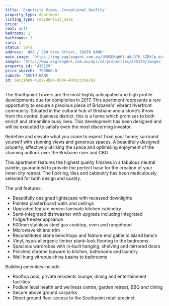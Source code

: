 ```yaml
---
title: 'Exquisite Views, Exceptional Quality'
property_type: Apartment
listing_type: residential_sale
price: ''
rent: null
bedrooms: 2
bathrooms: 2
cars: 1
status: Sold
address: '808 / 289 Grey Street, SOUTH BANK'
main_image: 'https://img.eagleagent.com.au/lM0XDKqb6l-akLDTK_SZRXCp_dc=/1280x854/smart/https://s3-us-west-2.amazonaws.com/eagleagent-orig/images/6820763/125170178-image-M.jpg'
images: 'http://www.eagleagent.com.au/api/v2/properties/435129/images'
property_id: '435129'
price_search: '799000.0'
suburb: 'SOUTH BANK'
id: 69c31be9-4189-4b84-9544-4001c3cbe762
---
```

The Southpoint Towers are the most highly anticipated and high profile developments due for completion in 2017. This apartment represents a rare opportunity to secure a precious piece of Brisbane's’ vibrant riverfront community. Situated in the cultural hub of Brisbane and a stone's throw from the central business district, this is a home which promises to both enrich and streamline busy lives. This development has been designed and will be executed to satisfy even the most discerning investor.

Redefine and elevate what you come to expect from your home; surround yourself with stunning views and generous spaces. A beautifully designed property, effectively utilising the space and optimising enjoyment of the stunning outlook over the Brisbane river and CBD

This apartment features the highest quality finishes in a fabulous neutral palette, guaranteed to provide the perfect base for the creation of your inner-city retreat. The flooring, tiles and cabinetry has been meticulously selected for both design and quality.

The unit features:
*  Beautifully designed lightscape with recessed downlights
*  Painted plasterboard walls and ceilings
*  Upgraded feature veneer laminate kitchen cabinetry
*  Semi-integrated dishwasher with upgrade including integrated fridge/freezer appliance
*  600mm stainless steel gas cooktop, oven and rangehood
*  Microwave kit and trim
*  Reconstituted stone benchtops and feature end gable to island bench
*  Vinyl, hypo-allergenic timber plank-look flooring to the bedrooms
*  Spacious wardrobes with in-built hanging, shelving and mirrored doors
*  Polished chrome tapware to kitchen, bathrooms and laundry
*  Wall hung vitreous china basins to bathrooms

Building amenities include:
*  Rooftop pool, private residents lounge, dining and entertainment facilities
*  Podium level health and wellness centre, garden retreat, BBQ and dining
*  Secure above ground carparks
*  Direct ground floor access to the Southpoint retail precinct